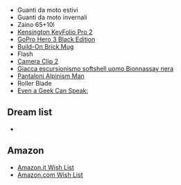 <!-- 
.. link: 
.. description: 
.. tags: 
.. date: 2013/08/25 21:37:43
.. title: Wish List
.. slug: wish-list
-->

* Guanti da moto estivi
* Guanti da moto invernali
* Zaino 65+10l
* [Kensington KeyFolio Pro 2](http://www.amazon.com/Kensington-KeyFolio-Universal-Removable-K39519US/dp/B00604YU4C/ref=wl_it_dp_o_pd_nS_nC?ie=UTF8&colid=GU96RWE3H5B0&coliid=I1MVE45255AGS6)
* [GoPro Hero 3 Black Edition](http://www.amazon.it/GoPro-Edition-Videocamera-Digitale-Megapixel/dp/B009TCD8V8/ref=wl_it_dp_o_pd_S_nC?ie=UTF8&colid=2M78R4SVWDPFF&coliid=IJJJM59D5RQ6A)
* [Build-On Brick Mug](http://www.thinkgeek.com/product/ee3c/)
* Flash
* [Camera Clip 2](http://www.kickstarter.com/projects/97103764/capture-camera-clip-v2)
* [Giacca escursionismo softshell uomo Bionnassay nera](http://www.decathlon.it/pile-softshell-bionnassay-id_8189747.html)
* [Pantaloni Alpinism Man](http://www.decathlon.it/pantaloni-alpinism-man-id_8010075.html)
* Roller Blade
* [Even a Geek Can Speak: ](http://www.amazon.it/Even-Geek-Can-Speak-Presentation/dp/0978577604/ref=wl_it_dp_o_pC_nS_nC?ie=UTF8&colid=2M78R4SVWDPFF&coliid=IBB6XPF74B57X)


## Dream list

* 

## Amazon

* [Amazon.it Wish List](http://www.amazon.it/registry/wishlist/2M78R4SVWDPFF)
* [Amazon.com Wish List](http://amzn.com/w/GU96RWE3H5B0)